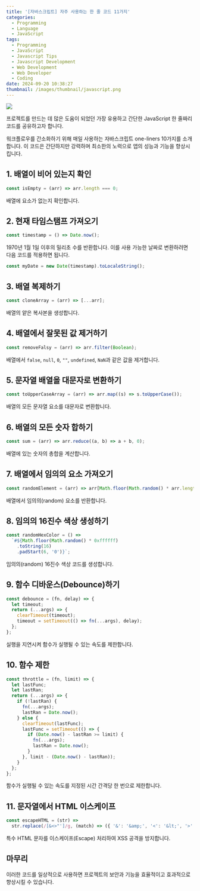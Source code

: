 ```yaml
---
title: '[자바스크립트] 자주 사용하는 한 줄 코드 11가지'
categories:
  - Programming
  - Language
  - JavaScript
tags:
  - Programming
  - JavaScript
  - Javascript Tips
  - Javascript Development
  - Web Development
  - Web Developer
  - Coding
date: 2024-09-20 10:38:27
thumbnail: /images/thumbnail/javascript.png
---
```


![](/images/header/js-dev-24.png)

프로젝트를 만드는 데 많은 도움이 되었던 가장 유용하고 간단한 JavaScript 한 줄짜리 코드를 공유하고자 합니다.

워크플로우를 간소화하기 위해 매일 사용하는 자바스크립트 one-liners 10가지를 소개합니다. 이 코드은 간단하지만 강력하며 최소한의 노력으로 앱의 성능과 기능을 향상시킵니다.

## 1. 배열이 비어 있는지 확인

```js
const isEmpty = (arr) => arr.length === 0;
```

배열에 요소가 없는지 확인합니다.

## 2. 현재 타임스탬프 가져오기

```js
const timestamp = () => Date.now();
```

1970년 1월 1일 이후의 밀리초 수를 반환합니다. 이를 사용 가능한 날짜로 변환하려면 다음 코드를 적용하면 됩니다.

```js
const myDate = new Date(timestamp).toLocaleString();
```

## 3. 배열 복제하기

```js
const cloneArray = (arr) => [...arr];
```

배열의 얕은 복사본을 생성합니다.

## 4. 배열에서 잘못된 값 제거하기

```js
const removeFalsy = (arr) => arr.filter(Boolean);
```

배열에서 `false`, `null`, `0`, `""`, `undefined`, `NaN`과 같은 값을 제거합니다.

## 5. 문자열 배열을 대문자로 변환하기

```js
const toUpperCaseArray = (arr) => arr.map((s) => s.toUpperCase());
```

배열의 모든 문자열 요소를 대문자로 변환합니다.

## 6. 배열의 모든 숫자 합하기

```js
const sum = (arr) => arr.reduce((a, b) => a + b, 0);
```

배열에 있는 숫자의 총합을 계산합니다.

## 7. 배열에서 임의의 요소 가져오기

```js
const randomElement = (arr) => arr[Math.floor(Math.random() * arr.length)];
```

배열에서 임의의(random) 요소를 반환합니다.

## 8. 임의의 16진수 색상 생성하기

```js
const randomHexColor = () =>
  `#${Math.floor(Math.random() * 0xffffff)
    .toString(16)
    .padStart(6, '0')}`;
```

임의의(random) 16진수 색상 코드를 생성합니다.

## 9. 함수 디바운스(Debounce)하기

```js
const debounce = (fn, delay) => {
  let timeout;
  return (...args) => {
    clearTimeout(timeout);
    timeout = setTimeout(() => fn(...args), delay);
  };
};
```

실행을 지연시켜 함수가 실행될 수 있는 속도를 제한합니다.

## 10. 함수 제한

```js
const throttle = (fn, limit) => {
  let lastFunc;
  let lastRan;
  return (...args) => {
    if (!lastRan) {
      fn(...args);
      lastRan = Date.now();
    } else {
      clearTimeout(lastFunc);
      lastFunc = setTimeout(() => {
        if (Date.now() - lastRan >= limit) {
          fn(...args);
          lastRan = Date.now();
        }
      }, limit - (Date.now() - lastRan));
    }
  };
};
```

함수가 실행될 수 있는 속도를 지정된 시간 간격당 한 번으로 제한합니다.

## 11. 문자열에서 HTML 이스케이프

```js
const escapeHTML = (str) =>
  str.replace(/[&<>"']/g, (match) => ({ '&': '&amp;', '<': '&lt;', '>': '&gt;', '"': '&quot;', "'": '&#39;' }[match]));
```

특수 HTML 문자를 이스케이프(Escape) 처리하여 XSS 공격을 방지합니다.

## 마무리

이러한 코드를 일상적으로 사용하면 프로젝트의 보안과 기능을 효율적이고 효과적으로 향상시킬 수 있습니다.
